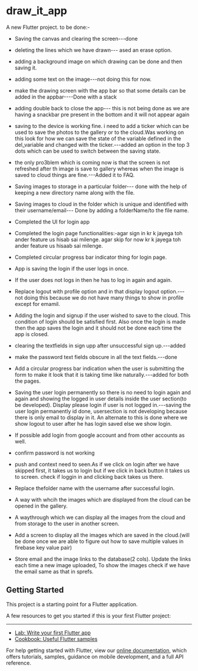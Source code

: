 # draw_it_app

A new Flutter project.
to be done:-
* Saving the canvas and clearing the screen---done
* deleting the lines which we have drawn--- ased an erase option.
* adding a background image on which drawing can be done and then saving it.
* adding some text on the image---not doing this for now.
* make the drawing screen with the app bar so that some details can be added in the appbar----Done with a stack
* adding double back to close the app--- this is not being done as we are having a snackbar pre present in the bottom and it will not appear again
* saving to the device is working fine. i need to add a ticker which can be used to save the photos to the gallery or to the cloud.Was working on this look for how we can save the state of the variable defined in the del_variable and changed with the ticker.---added an option in the top 3 dots which can be used to switch between the saving state.
* the only pro3blem which is coming now is that the screen is not refreshed after th image is save to gallery whereas when the image is saved to cloud things are fine.---Added it to FAQ.
* Saving images to storage in a particular folder--- done with the help of keeping a new directory name along with the file.
* Saving images to cloud in the folder which is unique and identified with their username/email--- Done by adding a folderName/to the file name.
* Completed the UI for login app
* Completed the login page functionalities:-agar sign in kr k jayega toh ander feature us hisab sai milenge. agar skip for now kr k jayega toh ander feature us hisaab sai milenge.
* Completed circular progress bar indicator thing for login page.
* App is saving the login if the user logs in once.
* If the user does not logs in then he has to log in again and again.
* Replace logout with profile option and in that display logout option.---not doing this because we do not have many things to show in profile except for emamil.
* Adding the login and signup if the user wished to save to the cloud. This condition of login should be satisfied first. Also once the login is made then the app saves the login and it should not be done each time the app is closed.
* clearing the textfields in sign upp after unsuccessful sign up.---added
* make the password text fields obscure in all the text fields.---done
* Add a circular progress bar indication when the user is submitting the form to make it look that it is taking time like naturally.---added for both the pages.
* Saving the user login permanently so there is no need to login again and again and showing the logged in user details inside the user section(to be developed). Display please login if user is not logged in.---saving the user login permanently id done, usersection is not developing because there is only email to display in it. An alternate to this is done where we show logout to user after he has login saved else we show login.

* If possible add login from google account and from other accounts as well.
* confirm password is not working
* push and context need to seen.As if we click on login after we have skipped first, it takes us to login but if we click in back button it takes us to screen. check if loggin in and clicking back takes us there.
* Replace thefolder name with the username after successful login.
* A way with whcih the images which are displayed from the cloud can be opened in the gallery.
* A waythrough which we can display all the images from the cloud and from storage to the user in another screen.
* Add a screen to display all the images which are saved in the cloud.(will be done once we are able to figure out how to save multiple values in firebase key value pair)
* Store email and the image links to the
database(2 cols). Update the links each
time a new image uploaded, To  show the
images check if we have the email same
as that in sprefs.
## Getting Started

This project is a starting point for a Flutter application.

A few resources to get you started if this is your first Flutter project:
****
- [Lab: Write your first Flutter app](https://flutter.dev/docs/get-started/codelab)
- [Cookbook: Useful Flutter samples](https://flutter.dev/docs/cookbook)

For help getting started with Flutter, view our
[online documentation](https://flutter.dev/docs), which offers tutorials,
samples, guidance on mobile development, and a full API reference.
